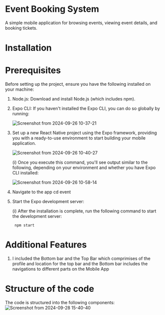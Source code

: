 # Event Booking System
A simple mobile application for browsing events, viewing event details, and booking tickets.

# Installation
# Prerequisites
Before setting up the project, ensure you have the following installed on your machine:

1. Node.js: Download and install Node.js (which includes npm).

2. Expo CLI: If you haven't installed the Expo CLI, you   can do so globally by running:

     ![Screenshot from 2024-09-26 10-37-21](https://github.com/user-attachments/assets/017e3d14-d1e8-4767-8e08-1f6258ec7ce7)


3.  Set up a new React Native project using the Expo  framework, providing you with a ready-to-use environment to start building your mobile application.
       
       ![Screenshot from 2024-09-26 10-40-27](https://github.com/user-attachments/assets/e2218c91-994a-46cb-bfe4-761e4d4e27c4)

    (i)  Once you execute this command, you'll see output similar to the following, depending on your environment and whether you have Expo CLI installed:

       ![Screenshot from 2024-09-26 10-58-14](https://github.com/user-attachments/assets/c5b8a552-86b9-4527-9708-33670e65b901)


4. Navigate to the app
      cd event         
       
5. Start the Expo development server:

   (i) After the installation is complete, run the following command to start the development server:
    
        npm start

# Additional Features

1. I included the Bottom bar and the Top Bar which comprimises of the profile and location for the top bar and the Bottom bar includes the navigations to different parts on the Mobile App

# Structure of the code 
The code is structured into the following components:
![Screenshot from 2024-09-28 15-40-40](https://github.com/user-attachments/assets/0372c7ab-a135-4e1c-92e2-62684f2b06b1)


       
      
         
  

   


